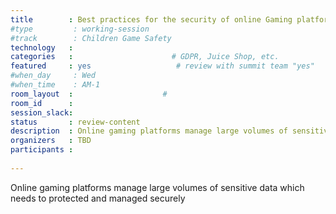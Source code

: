 ```yaml
---
title        : Best practices for the security of online Gaming platforms
#type         : working-session
#track        : Children Game Safety
technology   :
categories   :                      # GDPR, Juice Shop, etc.
featured     : yes                   # review with summit team "yes"
#when_day     : Wed
#when_time    : AM-1
room_layout  :                    #
room_id      :
session_slack:
status       : review-content
description  : Online gaming platforms manage large volumes of sensitive data which needs to protected and managed securely
organizers   : TBD
participants :
    
---
```

Online gaming platforms manage large volumes of sensitive data which needs to protected and managed securely